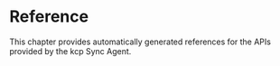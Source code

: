 # Reference

This chapter provides automatically generated references for the APIs provided by the kcp Sync Agent.

